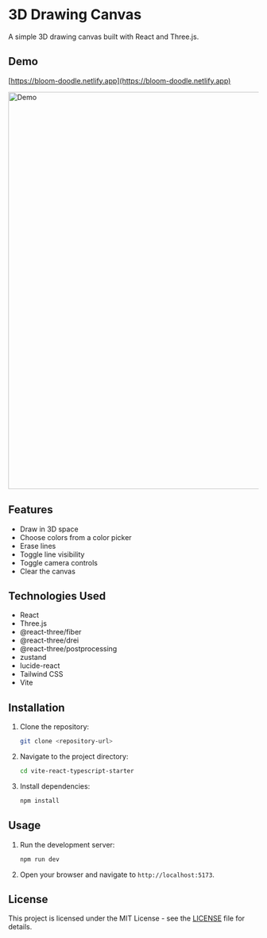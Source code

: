# 3D Drawing Canvas

A simple 3D drawing canvas built with React and Three.js.

## Demo

[https://bloom-doodle.netlify.app](https://bloom-doodle.netlify.app)

<img src="./public/media/bloom-demo.gif" alt="Demo" width="800" />

## Features

* Draw in 3D space
* Choose colors from a color picker
* Erase lines
* Toggle line visibility
* Toggle camera controls
* Clear the canvas

## Technologies Used

* React
* Three.js
* @react-three/fiber
* @react-three/drei
* @react-three/postprocessing
* zustand
* lucide-react
* Tailwind CSS
* Vite

## Installation

1. Clone the repository:

   ```bash
   git clone <repository-url>
   ```
2. Navigate to the project directory:

   ```bash
   cd vite-react-typescript-starter
   ```
3. Install dependencies:

   ```bash
   npm install
   ```

## Usage

1. Run the development server:

   ```bash
   npm run dev
   ```
2. Open your browser and navigate to `http://localhost:5173`.

## License

This project is licensed under the MIT License - see the [LICENSE](LICENSE) file for details.